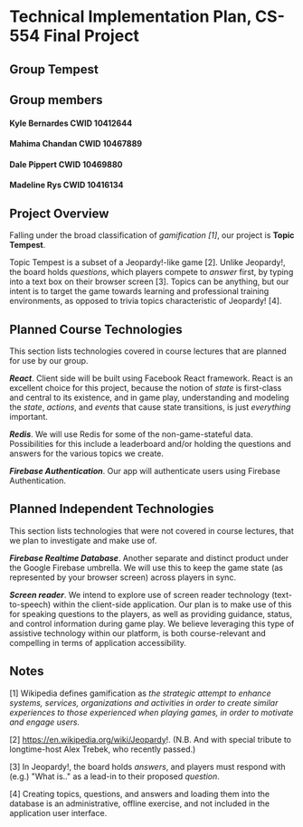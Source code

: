 # Technical Implementation Plan, CS-554 Final Project

## Group Tempest

## Group members

#### Kyle Bernardes CWID 10412644
#### Mahima Chandan CWID 10467889
#### Dale Pippert CWID 10469880
#### Madeline Rys CWID 10416134

## Project Overview

Falling under the broad classification of *gamification [1]*, our project is __Topic Tempest__.

Topic Tempest is a subset of a Jeopardy!-like game [2]. Unlike Jeopardy!, the board holds *questions*, which
players compete to *answer* first, by typing into a text box on their browser screen [3]. Topics can be anything,
but our intent is to target the game towards learning and professional training environments, as opposed
to trivia topics characteristic of Jeopardy! [4].

## Planned Course Technologies

This section lists technologies covered in course lectures that are planned
for use by our group.

***React***. Client side will be built using Facebook React framework. React is an excellent choice
for this project, because the notion of *state* is first-class and central to its existence, and in game play,
understanding and modeling the *state*, *actions*, and *events* that cause state transitions,
is just *everything* important.

***Redis***. We will use Redis for some of the non-game-stateful data. Possibilities for this include
a leaderboard and/or holding the questions and answers for the various topics we create.

***Firebase Authentication***. Our app will authenticate users using Firebase Authentication.

## Planned Independent Technologies

This section lists technologies that were not covered in course lectures, that we plan
to investigate and make use of.

***Firebase Realtime Database***. Another separate and distinct product under the Google Firebase umbrella.
We will use this to keep the game state (as represented by your browser screen) across players in sync.

***Screen reader***. We intend to explore use of screen reader technology (text-to-speech) within
the client-side application. Our plan is to make use of this for speaking questions to the
players, as well as providing guidance, status, and control information during game play. We
believe leveraging this type of assistive technology within our platform, is both course-relevant
and compelling in terms of application accessibility.

## Notes 

[1] Wikipedia defines gamification as *the strategic attempt to enhance systems, services, organizations
and activities in order to create similar experiences to those experienced when playing games, in
order to motivate and engage users.*

[2] https://en.wikipedia.org/wiki/Jeopardy!. (N.B. And with special tribute to longtime-host Alex Trebek,
who recently passed.)

[3] In Jeopardy!, the board holds *answers*, and players must respond with (e.g.) "What is.." as a lead-in 
to their proposed *question*.

[4] Creating topics, questions, and answers and loading them into the database is an administrative,
offline exercise, and not included in the application user interface.

